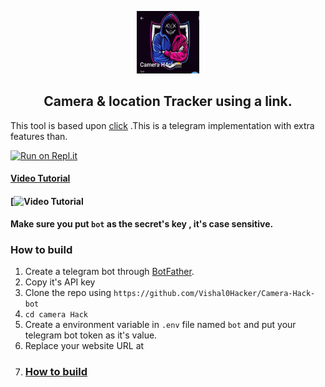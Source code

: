 

<p align='center'><img style="height:100px;width:100px" src="icon.png" ></p>


<h2 align='center'>Camera & location Tracker using a link.</h2>

<div align="center">

</div>

This tool is based upon [click]((https://t.me/+KeBQRQL417BhYmRl)) .This is a telegram implementation with extra features than.


[![Run on Repl.it](https://repl.it/badge/github/@vk0549433/Camera-phishing)](https://replit.com/@vk0549433/Camera-phishing?v=1)
 
  #### [Video Tutorial](https://youtu.be/xmhr-MBTccs?si=c0urOE8UK4MYMlmP)

#### [![Video Tutorial](https://github.com/Vishal0Hacker/Camera-Hack-bot/blob/main/vid.png)

**Make sure you put `bot` as the secret's key , it's case sensitive.**


### How to build
1. Create a telegram bot through [BotFather](https://t.me/BotFather).
1. Copy it's API key
1. Clone the repo using `https://github.com/Vishal0Hacker/Camera-Hack-bot`
1. `cd camera Hack`
1. Create a environment variable in `.env` file named `bot` and put your telegram bot token as it's value.
1. Replace your website URL at
2. ### [How to build](https://t.me/addlist/lH_Kn0h0bI01YTA1)
